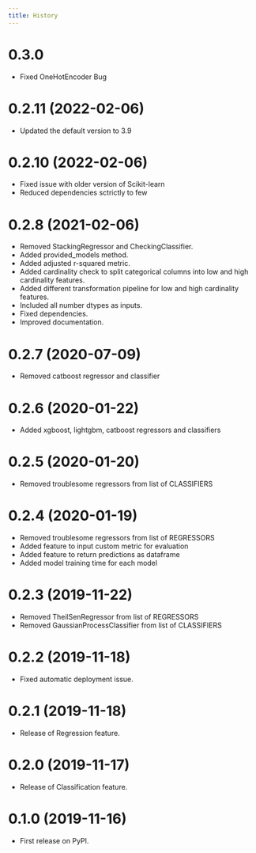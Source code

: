 ```yaml
---
title: History
---
```


# 0.3.0

-   Fixed OneHotEncoder Bug

# 0.2.11 (2022-02-06)

-   Updated the default version to 3.9

# 0.2.10 (2022-02-06)

-   Fixed issue with older version of Scikit-learn
-   Reduced dependencies sctrictly to few

# 0.2.8 (2021-02-06)

-   Removed StackingRegressor and CheckingClassifier.
-   Added provided_models method.
-   Added adjusted r-squared metric.
-   Added cardinality check to split categorical columns into low and
    high cardinality features.
-   Added different transformation pipeline for low and high cardinality
    features.
-   Included all number dtypes as inputs.
-   Fixed dependencies.
-   Improved documentation.

# 0.2.7 (2020-07-09)

-   Removed catboost regressor and classifier

# 0.2.6 (2020-01-22)

-   Added xgboost, lightgbm, catboost regressors and classifiers

# 0.2.5 (2020-01-20)

-   Removed troublesome regressors from list of CLASSIFIERS

# 0.2.4 (2020-01-19)

-   Removed troublesome regressors from list of REGRESSORS
-   Added feature to input custom metric for evaluation
-   Added feature to return predictions as dataframe
-   Added model training time for each model

# 0.2.3 (2019-11-22)

-   Removed TheilSenRegressor from list of REGRESSORS
-   Removed GaussianProcessClassifier from list of CLASSIFIERS

# 0.2.2 (2019-11-18)

-   Fixed automatic deployment issue.

# 0.2.1 (2019-11-18)

-   Release of Regression feature.

# 0.2.0 (2019-11-17)

-   Release of Classification feature.

# 0.1.0 (2019-11-16)

-   First release on PyPI.
